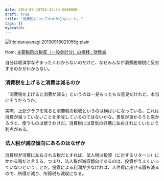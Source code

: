 ```yaml
---
date: 2013-09-18T02:31:54.0000000
draft: true
title: "消費税についてわかからないこと。"
tags: []
eyecatch: 
---
```

<p><span itemscope itemtype="http://schema.org/Photograph"><img src="http://cdn-ak.f.st-hatena.com/images/fotolife/d/daruyanagi/20130918/20130918021055.gif" alt="f:id:daruyanagi:20130918021055g:plain" title="f:id:daruyanagi:20130918021055g:plain" class="hatena-fotolife" itemprop="image"></span></p><p>from: <a href="http://www.mof.go.jp/tax_policy/summary/condition/011.htm">&#x4E3B;&#x8981;&#x7A0E;&#x76EE;&#x306E;&#x7A0E;&#x53CE;&#xFF08;&#x4E00;&#x822C;&#x4F1A;&#x8A08;&#x5206;&#xFF09;&#x306E;&#x63A8;&#x79FB; : &#x8CA1;&#x52D9;&#x7701;</a></p><p>自分は経済学なぞまったくわからないのだけど、なぜみんなが消費税増税に反対するのかがわからない。</p>

<div class="section">
<h3>消費税を上げると消費は減るのか</h3>
<p>「消費税を上げると消費が減る」というのは一見もっともな意見だけれど、本当にそうだろうか。</p><p>実際、上記グラフを見ると消費税の税収というのは横ばいになっている。これは消費が減っていないことを示唆しているのではないかな。景気が良かろうと悪かろうと、使うものは使うわけだ。消費税には景気の好悪に左右されにくいという利点がある。</p>

</div>
<div class="section">
<h3>法人税が減収傾向にあるのはなぜか</h3>
<p>消費税が消費に左右される税だとすれば、法人税は投資（に対するリターン）にかかる税だと言える。つまり、法人税が減収傾向であるのは、投資がうまくいっていないということだ。投資による利潤が少なければ、人件費に出せる額も減るので、所得が減り、所得税も減収になる。</p>

</div>